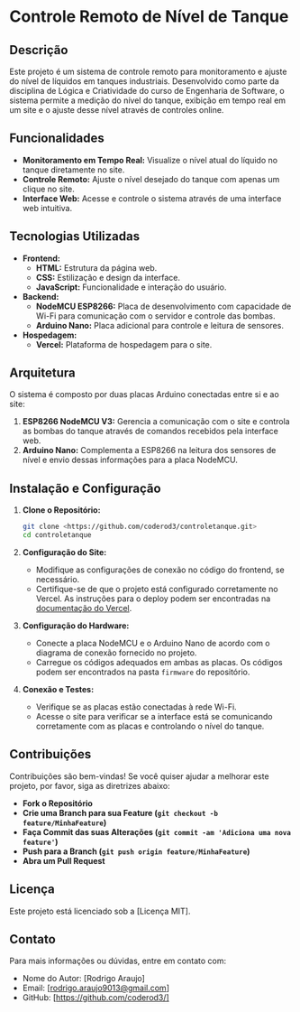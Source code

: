 # Controle Remoto de Nível de Tanque

## Descrição

Este projeto é um sistema de controle remoto para monitoramento e ajuste do nível de líquidos em tanques industriais. Desenvolvido como parte da disciplina de Lógica e Criatividade do curso de Engenharia de Software, o sistema permite a medição do nível do tanque, exibição em tempo real em um site e o ajuste desse nível através de controles online.

## Funcionalidades

- **Monitoramento em Tempo Real:** Visualize o nível atual do líquido no tanque diretamente no site.
- **Controle Remoto:** Ajuste o nível desejado do tanque com apenas um clique no site.
- **Interface Web:** Acesse e controle o sistema através de uma interface web intuitiva.

## Tecnologias Utilizadas

- **Frontend:**
    - **HTML:** Estrutura da página web.
    - **CSS:** Estilização e design da interface.
    - **JavaScript:** Funcionalidade e interação do usuário.
- **Backend:**
    - **NodeMCU ESP8266:** Placa de desenvolvimento com capacidade de Wi-Fi para comunicação com o servidor e controle das bombas.
    - **Arduino Nano:** Placa adicional para controle e leitura de sensores.
- **Hospedagem:**
    - **Vercel:** Plataforma de hospedagem para o site.

## Arquitetura

O sistema é composto por duas placas Arduino conectadas entre si e ao site:

1. **ESP8266 NodeMCU V3:** Gerencia a comunicação com o site e controla as bombas do tanque através de comandos recebidos pela interface web.
2. **Arduino Nano:** Complementa a ESP8266 na leitura dos sensores de nível e envio dessas informações para a placa NodeMCU.

## Instalação e Configuração

1. **Clone o Repositório:**
    
    ```bash
    git clone <https://github.com/coderod3/controletanque.git>
    cd controletanque
    
    ```
    
2. **Configuração do Site:**
    - Modifique as configurações de conexão no código do frontend, se necessário.
    - Certifique-se de que o projeto está configurado corretamente no Vercel. As instruções para o deploy podem ser encontradas na [documentação do Vercel](https://vercel.com/docs).
3. **Configuração do Hardware:**
    - Conecte a placa NodeMCU e o Arduino Nano de acordo com o diagrama de conexão fornecido no projeto.
    - Carregue os códigos adequados em ambas as placas. Os códigos podem ser encontrados na pasta `firmware` do repositório.
4. **Conexão e Testes:**
    - Verifique se as placas estão conectadas à rede Wi-Fi.
    - Acesse o site para verificar se a interface está se comunicando corretamente com as placas e controlando o nível do tanque.

## Contribuições

Contribuições são bem-vindas! Se você quiser ajudar a melhorar este projeto, por favor, siga as diretrizes abaixo:

- **Fork o Repositório**
- **Crie uma Branch para sua Feature (`git checkout -b feature/MinhaFeature`)**
- **Faça Commit das suas Alterações (`git commit -am 'Adiciona uma nova feature'`)**
- **Push para a Branch (`git push origin feature/MinhaFeature`)**
- **Abra um Pull Request**

## Licença

Este projeto está licenciado sob a [Licença MIT].

## Contato

Para mais informações ou dúvidas, entre em contato com:

- Nome do Autor: [Rodrigo Araujo]
- Email: [rodrigo.araujo9013@gmail.com]
- GitHub: [https://github.com/coderod3/]
